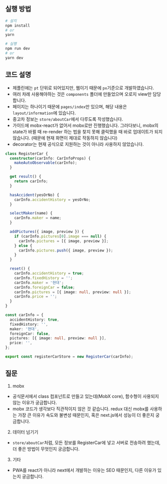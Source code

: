## 실행 방법

```bash
# 설치
npm install
# or
yarn

# 실행
npm run dev
# or
yarn dev
```

## 코드 설명

- 제플린에는 `pt` 단위로 되어있지만, 웹이기 때문에 `px`기준으로 개발하였습니다.
- 여러 차례 사용해야하는 것은 `components` 폴더에 만들었으며 오로지 view만 담당합니다.
- 페이지는 하나이기 때문에 `pages/index`만 있으며, 해당 내용은 `layout/information`에 있습니다.
- 중고차 정보는 `store/aboutCar`에서 다루도록 작성했습니다.
- 가이드에 mobx-react가 없어서 mobx로만 진행했습니다. 그러다보니, mobx의 state가 바뀔 때 re-render 하는 법을 찾지 못해 클릭했을 때 바로 업데이트가 되지 않습니다. (때문에 현재 화면이 제대로 작동하지 않습니다)
- decorator는 현재 공식으로 지원하는 것이 아니라 사용하지 않았습니다.

```ts
class RegisterCar {
  constructor(carInfo: CarInfoProps) {
    makeAutoObservable(carInfo);
  }

  get result() {
    return carInfo;
  }

  hasAccident(yesOrNo) {
    carInfo.accidentHistory = yesOrNo;
  }

  selectMaker(name) {
    carInfo.maker = name;
  }

  addPictures({ image, preview }) {
    if (carInfo.pictures[0].image === null) {
      carInfo.pictures = [{ image, preview }];
    } else {
      carInfo.pictures.push({ image, preview });
    }
  }

  reset() {
    carInfo.accidentHistory = true;
    carInfo.fixedHistory = '';
    carInfo.maker = '현대';
    carInfo.foreignCar = false;
    carInfo.pictures = [{ image: null, preview: null }];
    carInfo.price = '';
  }
}

const carInfo = {
  accidentHistory: true,
  fixedHistory: '',
  maker: '현대',
  foreignCar: false,
  pictures: [{ image: null, preview: null }],
  price: '',
};

export const registerCarStore = new RegisterCar(carInfo);
```

## 질문

1. mobx

- 공식문서에서 class 컴포넌트로 만들고 있는데(MobX core), 함수형이 사용되지 않는 이유가 궁금합니다.
- mobx 코드가 생각보다 직관적이지 않은 것 같습니다. redux 대신 mobx를 사용하는 가장 큰 이유가 속도와 불변성 때문인지, 혹은 next.js에서 성능이 더 좋은지 궁금합니다.

2. 데이터 넘기기

- `store/aboutCar`처럼, 모든 정보를 RegisterCar에 넣고 서버로 전송하려 했는데, 더 좋은 방법이 무엇인지 궁금합니다.

3. 기타

- PWA를 react가 아니라 next에서 개발하는 이유는 SEO 때문인지, 다른 이유가 있는지 궁금합니다.
